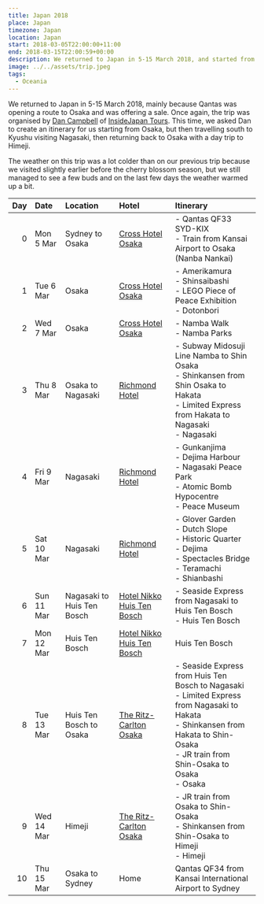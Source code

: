 ```yaml
---
title: Japan 2018
place: Japan
timezone: Japan
location: Japan
start: 2018-03-05T22:00:00+11:00
end: 2018-03-15T22:00:59+00:00
description: We returned to Japan in 5-15 March 2018, and started from Osaka, then south to Kyushu visiting Nagasaki, ending with a day trip to Himeji.
image: ../../assets/trip.jpeg
tags:
  - Oceania
---
```

We returned to Japan in 5-15 March 2018, mainly because Qantas was opening a route to Osaka and was offering a sale. Once again, the trip was organised by [Dan Campbell][1] of [InsideJapan Tours][2]. This time, we asked Dan to create an itinerary for us starting from Osaka, but then travelling south to Kyushu visiting Nagasaki, then returning back to Osaka with a day trip to Himeji.

The weather on this trip was a lot colder than on our previous trip because we visited slightly earlier before the cherry blossom season, but we still managed to see a few buds and on the last few days the weather warmed up a bit.

| Day | Date | Location | Hotel | Itinerary |
| ---: | :---- | :-------- | :----- | :--------- |
| 0 | Mon 5 Mar | Sydney to Osaka | [Cross Hotel Osaka][3] | - Qantas QF33 SYD-KIX<br />- Train from Kansai Airport to Osaka (Nanba Nankai)|
| 1| Tue 6 Mar | Osaka | [Cross Hotel Osaka][3] | - Amerikamura<br />- Shinsaibashi<br />- LEGO Piece of Peace Exhibition<br />- Dotonbori |
| 2 | Wed 7 Mar | Osaka | [Cross Hotel Osaka][3] | - Namba Walk<br />- Namba Parks |
| 3 | Thu 8 Mar | Osaka to Nagasaki| [Richmond Hotel][4] | - Subway Midosuji Line Namba to Shin Osaka<br />- Shinkansen from Shin Osaka to Hakata<br />- Limited Express from Hakata to Nagasaki<br />- Nagasaki |
| 4 | Fri 9 Mar | Nagasaki| [Richmond Hotel][4] | - Gunkanjima<br />- Dejima Harbour<br />- Nagasaki Peace Park<br />- Atomic Bomb Hypocentre<br />- Peace Museum |
| 5 | Sat 10 Mar | Nagasaki| [Richmond Hotel][4] | - Glover Garden<br />- Dutch Slope<br />- Historic Quarter<br />- Dejima<br />- Spectacles Bridge<br />- Teramachi<br />- Shianbashi |
| 6 | Sun 11 Mar | Nagasaki to Huis Ten Bosch | [Hotel Nikko Huis Ten Bosch][5] | - Seaside Express from Nagasaki to Huis Ten Bosch<br />- Huis Ten Bosch |
| 7 | Mon 12 Mar | Huis Ten Bosch | [Hotel Nikko Huis Ten Bosch][5] | Huis Ten Bosch |
| 8 | Tue 13 Mar | Huis Ten Bosch to Osaka | [The Ritz-Carlton Osaka][6] | - Seaside Express from Huis Ten Bosch to Nagasaki<br />- Limited Express from Nagasaki to Hakata<br />- Shinkansen from Hakata to Shin-Osaka<br />- JR train from Shin-Osaka to Osaka<br />- Osaka |
| 9 | Wed 14 Mar | Himeji | [The Ritz-Carlton Osaka][6] | - JR train from Osaka to Shin-Osaka<br />- Shinkansen from Shin-Osaka to Himeji<br />- Himeji |
| 10 | Thu 15 Mar | Osaka to Sydney | Home | Qantas QF34 from Kansai International Airport to Sydney |

 [1]: https://www.insidejapantours.com/about-us/staff-profiles/travel-consultants/139/dan-campbell/
 [2]: https://www.insidejapantours.com
 [3]: https://osaka.crosshotel.com/
 [4]: http://nagasaki.richmondhotel.jp/
 [5]: https://www.okura-nikko.com/japan/nagasaki/hotel-nikko-huis-ten-bosch/
 [6]: http://www.ritzcarlton.com/en/hotels/japan/osaka
